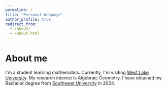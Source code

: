 ```yaml
---
permalink: /
title: "Personal Webpage"
author_profile: true
redirect_from: 
  - /about/
  - /about.html
---
```

About me
======
I'm a student learning mathematics. Currently, I'm visiting [West Lake University](https://science.westlake.edu.cn/en/About/areasofstudy/Overview_2/). My research interest is Algebraic Geometry. I have obtained my Bachelor degree from [Southwest University](http://math.swu.edu.cn/) in 2024.
